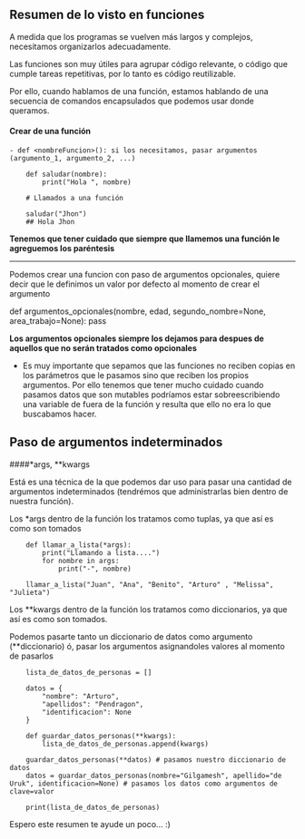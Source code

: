 ## Resumen de lo visto en funciones

A medida que los programas se vuelven más largos y complejos, necesitamos organizarlos adecuadamente.

Las funciones son muy útiles para agrupar código relevante, o código que cumple tareas repetitivas, por lo tanto es código reutilizable.

Por ello, cuando hablamos de una función, estamos hablando de una secuencia de comandos encapsulados que podemos usar donde queramos.


#### Crear de una función

    - def <nombreFuncion>(): si los necesitamos, pasar argumentos (argumento_1, argumento_2, ...)


```
    def saludar(nombre):
        print("Hola ", nombre)

    # Llamados a una función

    saludar("Jhon") 
    ## Hola Jhon
```
**Tenemos que tener cuidado que siempre que llamemos una función le agreguemos los paréntesis**

------------

Podemos crear una funcion con paso de argumentos opcionales, quiere decir que le definimos un valor por defecto al momento de crear el argumento

def argumentos_opcionales(nombre, edad, segundo_nombre=None, area_trabajo=None):
    pass

**Los argumentos opcionales siempre los dejamos para despues de aquellos que no serán tratados como opcionales**

* Es muy importante que sepamos que las funciones no reciben copias en los parámetros que le pasamos sino que reciben los propios argumentos.
Por ello tenemos que tener mucho cuidado cuando pasamos datos que son mutables podríamos estar sobreescribiendo una variable de fuera de la función y resulta que ello no era lo que buscabamos hacer.


## Paso de argumentos indeterminados
####*args, **kwargs 

Está es una técnica de la que podemos dar uso para pasar una cantidad de argumentos indeterminados (tendrémos que administrarlas bien dentro de nuestra función).

Los *args dentro de la función los tratamos como tuplas, ya que así es como son tomados
```
    def llamar_a_lista(*args):
        print("Llamando a lista....")
        for nombre in args:
            print("-", nombre)

    llamar_a_lista("Juan", "Ana", "Benito", "Arturo" , "Melissa", "Julieta")
```

Los **kwargs dentro de la función los tratamos como diccionarios, ya que así es como son tomados.

Podemos pasarte tanto un diccionario de datos como argumento (**diccionario) ó, pasar los argumentos asignandoles valores al momento de pasarlos

```
    lista_de_datos_de_personas = []

    datos = {
        "nombre": "Arturo",
        "apellidos": "Pendragon",
        "identificacion": None
    }

    def guardar_datos_personas(**kwargs):
        lista_de_datos_de_personas.append(kwargs)

    guardar_datos_personas(**datos) # pasamos nuestro diccionario de datos
    datos = guardar_datos_personas(nombre="Gilgamesh", apellido="de Uruk", identificacion=None) # pasamos los datos como argumentos de clave=valor

    print(lista_de_datos_de_personas)

```


Espero este resumen te ayude un poco... :)